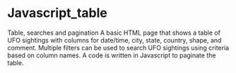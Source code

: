 # Javascript_table
Table, searches and pagination
A basic HTML page that shows a table of UFO sightings with columns for date/time, city, state, country, shape, and comment. Multiple filters can be used to search UFO sightings using criteria based on column names.
A code is written in Javascript to paginate the table.
